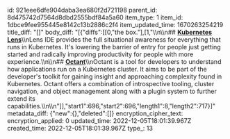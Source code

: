 id: 921eee6dfe904daba3ea680f2d721198
parent_id: 8d475742d7564d8dbd2555bdf84a5a60
item_type: 1
item_id: 1dbce9fee955445e8142c13b2886c2f4
item_updated_time: 1670263254219
title_diff: "[]"
body_diff: "[{\"diffs\":[[0,\"the box.\"],[1,\"\\\n\\\n## [**Kubernetes Lens**](https://github.com/lensapp/lens)\\\nLens IDE provides the full situational awareness for everything that runs in Kubernetes. It's lowering the barrier of entry for people just getting started and radically improving productivity for people with more experience.\\\n\\\n## [**Octant**](https://github.com/vmware-tanzu/octant)\\\nOctant is a tool for developers to understand how applications run on a Kubernetes cluster. It aims to be part of the developer's toolkit for gaining insight and approaching complexity found in Kubernetes. Octant offers a combination of introspective tooling, cluster navigation, and object management along with a plugin system to further extend its capabilities.\\\n\\\n\"]],\"start1\":696,\"start2\":696,\"length1\":8,\"length2\":717}]"
metadata_diff: {"new":{},"deleted":[]}
encryption_cipher_text: 
encryption_applied: 0
updated_time: 2022-12-05T18:01:39.967Z
created_time: 2022-12-05T18:01:39.967Z
type_: 13